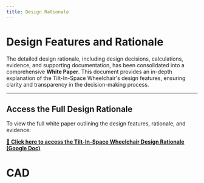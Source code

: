 ```yaml
---
title: Design Rationale
---
```


<link rel="stylesheet" href="assets/style.css">

<h1 class="manual-header">Design Features and Rationale</h1>


The detailed design rationale, including design decisions, calculations, evidence, and supporting documentation, has been consolidated into a comprehensive **White Paper**. This document provides an in-depth explanation of the Tilt-In-Space Wheelchair's design features, ensuring clarity and transparency in the decision-making process.

---

## Access the Full Design Rationale

To view the full white paper outlining the design features, rationale, and evidence:

**[🔗 Click here to access the Tilt-In-Space Wheelchair Design Rationale (Google Doc)](https://docs.google.com/document/d/1TS_quRtzBsa6iBTKbUMOw3JwEazzCW9Is7TqMeRp_rw/edit?usp=sharing)**  

# CAD 


